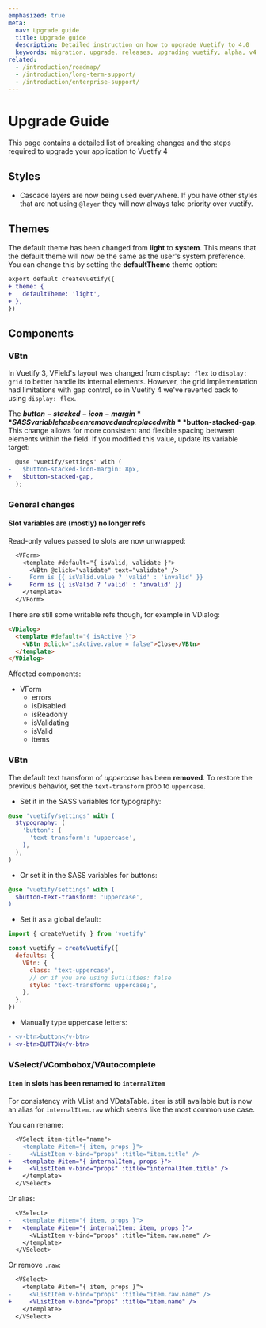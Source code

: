 ```yaml
---
emphasized: true
meta:
  nav: Upgrade guide
  title: Upgrade guide
  description: Detailed instruction on how to upgrade Vuetify to 4.0
  keywords: migration, upgrade, releases, upgrading vuetify, alpha, v4
related:
  - /introduction/roadmap/
  - /introduction/long-term-support/
  - /introduction/enterprise-support/
---
```


# Upgrade Guide

This page contains a detailed list of breaking changes and the steps required to upgrade your application to Vuetify 4

<PageFeatures />

## Styles

- Cascade layers are now being used everywhere. If you have other styles that are not using `@layer` they will now always take priority over vuetify.

## Themes

The default theme has been changed from **light** to **system**. This means that the default theme will now be the same as the user's system preference. You can change this by setting the **defaultTheme** theme option:

```diff { resource="src/plugins/vuetify.ts" }
export default createVuetify({
+ theme: {
+   defaultTheme: 'light',
+ },
})
```

## Components

### VBtn

In Vuetify 3, VField's layout was changed from `display: flex` to `display: grid` to better handle its internal elements. However, the grid implementation had limitations with gap control, so in Vuetify 4 we've reverted back to using `display: flex`.

The **$button-stacked-icon-margin** SASS variable has been removed and replaced with **$button-stacked-gap**. This change allows for more consistent and flexible spacing between elements within the field. If you modified this value, update its variable target:

```diff { resource="styles/styles.scss"}
  @use 'vuetify/settings' with (
-   $button-stacked-icon-margin: 8px,
+   $button-stacked-gap,
  );
```

### General changes

#### Slot variables are (mostly) no longer refs

Read-only values passed to slots are now unwrapped:

```diff
  <VForm>
    <template #default="{ isValid, validate }">
      <VBtn @click="validate" text="validate" />
-     Form is {{ isValid.value ? 'valid' : 'invalid' }}
+     Form is {{ isValid ? 'valid' : 'invalid' }}
    </template>
  </VForm>
```

There are still some writable refs though, for example in VDialog:

```html
<VDialog>
  <template #default="{ isActive }">
    <VBtn @click="isActive.value = false">Close</VBtn>
  </template>
</VDialog>
```

Affected components:

- VForm
  - errors
  - isDisabled
  - isReadonly
  - isValidating
  - isValid
  - items

### VBtn

The default text transform of _uppercase_ has been **removed**. To restore the previous behavior, set the `text-transform` prop to `uppercase`.

- Set it in the SASS variables for typography:

```scss
@use 'vuetify/settings' with (
  $typography: (
    'button': (
      'text-transform': 'uppercase',
    ),
  ),
)
```

- Or set it in the SASS variables for buttons:

```scss
@use 'vuetify/settings' with (
  $button-text-transform: 'uppercase',
)
```

- Set it as a global default:

```js
import { createVuetify } from 'vuetify'

const vuetify = createVuetify({
  defaults: {
    VBtn: {
      class: 'text-uppercase',
      // or if you are using $utilities: false
      style: 'text-transform: uppercase;',
    },
  },
})
```

- Manually type uppercase letters:

```diff
- <v-btn>button</v-btn>
+ <v-btn>BUTTON</v-btn>
```

### VSelect/VCombobox/VAutocomplete

#### `item` in slots has been renamed to `internalItem`

For consistency with VList and VDataTable. `item` is still available but is now an alias for `internalItem.raw` which seems like the most common use case.

You can rename:

```diff
  <VSelect item-title="name">
-   <template #item="{ item, props }">
-     <VListItem v-bind="props" :title="item.title" />
+   <template #item="{ internalItem, props }">
+     <VListItem v-bind="props" :title="internalItem.title" />
    </template>
  </VSelect>
```

Or alias:

```diff
  <VSelect>
-   <template #item="{ item, props }">
+   <template #item="{ internalItem: item, props }">
      <VListItem v-bind="props" :title="item.raw.name" />
    </template>
  </VSelect>
```

Or remove `.raw`:

```diff
  <VSelect>
    <template #item="{ item, props }">
-     <VListItem v-bind="props" :title="item.raw.name" />
+     <VListItem v-bind="props" :title="item.name" />
    </template>
  </VSelect>
```
